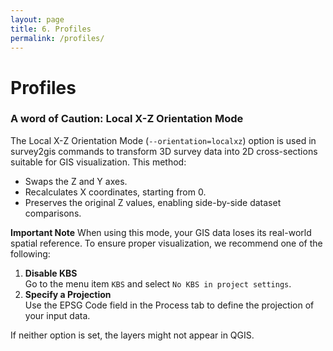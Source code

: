 ```yaml
---
layout: page
title: 6. Profiles
permalink: /profiles/
---
```


# Profiles

### A word of Caution: Local X-Z Orientation Mode

The Local X-Z Orientation Mode (`--orientation=localxz`) option is used in survey2gis commands to transform 3D survey data into 2D cross-sections suitable for GIS visualization. This method:

- Swaps the Z and Y axes.
- Recalculates X coordinates, starting from 0.
- Preserves the original Z values, enabling side-by-side dataset comparisons.

**Important Note**
When using this mode, your GIS data loses its real-world spatial reference. To ensure proper visualization, we recommend one of the following:

1. **Disable KBS**\
Go to the menu item `KBS` and select `No KBS in project settings`.
1. **Specify a Projection**\
Use the EPSG Code field in the Process tab to define the projection of your input data.

If neither option is set, the layers might not appear in QGIS.